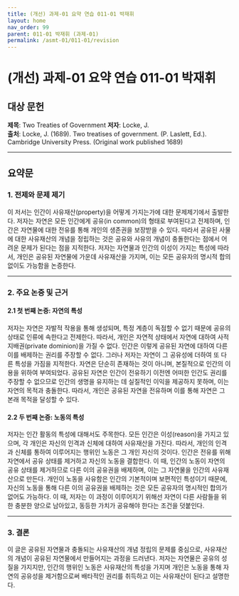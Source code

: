```yaml
---
title: (개선) 과제-01 요약 연습 011-01 박재휘
layout: home
nav_order: 99
parent: 011-01 박재휘 (과제-01)
permalink: /asmt-01/011-01/revision
---
```


# (개선) 과제-01 요약 연습 011-01 박재휘 


## 대상 문헌  
**제목**: Two Treaties of Government 
**저자**: Locke, J.  
**출처**: Locke, J. (1689). Two treatises of government. (P. Laslett, Ed.). Cambridge University Press. (Original work published 1689)

---

## 요약문

### 1. 전제와 문제 제기
 이 저서는 인간이 사유재산(property)을 어떻게 가지는가에 대한 문제제기에서 출발한다. 저자는 자연은 모든 인간에게 공유(in common)의 형태로 부여된다고 전제하며, 인간은 자연물에 대한 전유를 통해 개인의 생존권을 보장받을 수 있다. 따라서 공유된 사물에 대한 사유재산의 개념을 정립하는 것은 공유와 사유의 개념이 충돌한다는 점에서 어려운 문제가 된다는 점을 지적한다. 저자는 자연물과 인간의 이성이 가지는 특성에 따라서, 개인은 공유된 자연물에 가운데 사유재산을 가지며, 이는 모든 공유자의 명시적 합의 없이도 가능함을 논증한다.

---

### 2. 주요 논증 및 근거

#### 2.1 첫 번째 논증: 자연의 특성
 저자는 자연은 자발적 작용을 통해 생성되며, 특정 계층이 독점할 수 없기 때문에 공유의 상태로 인류에 속한다고 전제한다. 따라서, 개인은 자연적 상태에서 자연에 대하여 사적 지배권(private dominion)을 가질 수 없다. 인간은 이렇게 공유된 자연에 대하여 다른 이를 배제하는 권리를 주장할 수 없다. 그러나 저자는 자연이 그 공유성에 더하여 또 다른 특성을 가짐을 지적한다. 자연은 단순히 존재하는 것이 아니며, 본질적으로 인간의 이용을 위하여 부여되었다. 공유된 자연은 인간이 전유하기 이전엔 어떠한 인간도 권리를 주장할 수 없으므로 인간의 생명을 유지하는 데 실질적인 이익을 제공하지 못하며, 이는 자연의 목적과 충돌한다. 따라서, 개인은 공유된 자연을 전유하며 이를 통해 자연은 그 본래 목적을 달성할 수 있다.

#### 2.2 두 번째 논증: 노동의 특성
 저자는 인간 활동의 특성에 대해서도 주목한다. 모든 인간은 이성(reason)을 가지고 있으며, 각 개인은 자신의 인격과 신체에 대하여 사유재산을 가진다. 따라서, 개인의 인격과 신체를 통하여 이루어지는 행위인 노동은 그 개인 자신의 것이다. 인간은 전유를 위해 자연에서 공유 상태를 제거하고 자신의 노동을 결합한다. 이 때, 인간의 노동이 자연의 공유 상태를 제거하므로 다른 이의 공유권을 배제하며, 이는 그 자연물을 인간의 사유재산으로 만든다. 개인이 노동을 사유함은 인간의 기본적이며 보편적인 특성이기 때문에, 자신의 노동을 통해 다른 이의 공유권을 배제하는 것은 모든 공유자의 명시적인 합의가 없어도 가능하다. 이 때, 저자는 이 과정이 이루어지기 위해선 자연이 다른 사람들을 위한 충분한 양으로 남아있고, 동등한 가치가 공유해야 한다는 조건을 덧붙인다.

---

### 3. 결론
 이 글은 공유된 자연물과 충돌되는 사유재산의 개념 정립의 문제를 중심으로, 사유재산의 개념이 공유된 자연물에서 만들어지는 과정을 드러낸다. 저자는 자연물은 공유의 성질을 가지지만, 인간의 행위인 노동은 사유재산의 특성을 가지며 개인은 노동을 통해 자연의 공유성을 제거함으로써 배타적인 권리를 취득하고 이는 사유재산이 된다고 설명한다.